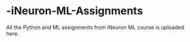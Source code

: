 # -iNeuron-ML-Assignments
All the Python and ML assignments from iNeuron ML course is uploaded here.
